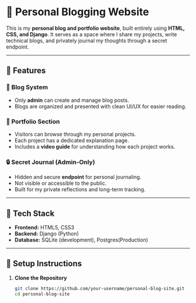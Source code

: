 # 📝 Personal Blogging Website

This is my **personal blog and portfolio website**, built entirely using **HTML, CSS, and Django**. It serves as a space where I share my projects, write technical blogs, and privately journal my thoughts through a secret endpoint.

---

## 🚀 Features

### 🧠 Blog System
- Only **admin** can create and manage blog posts.
- Blogs are organized and presented with clean UI/UX for easier reading.

### 💼 Portfolio Section
- Visitors can browse through my personal projects.
- Each project has a dedicated explanation page.
- Includes a **video guide** for understanding how each project works.

### 🔒 Secret Journal (Admin-Only)
- Hidden and secure **endpoint** for personal journaling.
- Not visible or accessible to the public.
- Built for my private reflections and long-term tracking.

---

## 📂 Tech Stack

- **Frontend:** HTML5, CSS3
- **Backend:** Django (Python)
- **Database:** SQLite (development), Postgres(Production)

---

## 🔧 Setup Instructions

1. **Clone the Repository**
   ```bash
   git clone https://github.com/your-username/personal-blog-site.git
   cd personal-blog-site
